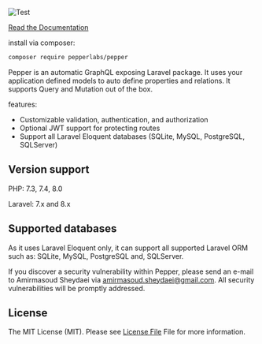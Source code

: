 ![Test](https://github.com/pepperlabs/pepper/workflows/Test/badge.svg?branch=master)

[Read the Documentation](https://pepperlabs.github.io/docs/)

install via composer:

```bash
composer require pepperlabs/pepper
```

Pepper is an automatic GraphQL exposing Laravel package. It uses your application defined models to auto define properties and relations. It supports Query and Mutation out of the box.

features:

- Customizable validation, authentication, and authorization
- Optional JWT support for protecting routes
- Support all Laravel Eloquent databases (SQLite, MySQL, PostgreSQL, SQLServer)

## Version support

PHP: 7.3, 7.4, 8.0

Laravel: 7.x and 8.x

## Supported databases

As it uses Laravel Eloquent only, it can support all supported Laravel ORM such as: SQLite, MySQL, PostgreSQL and, SQLServer.

If you discover a security vulnerability within Pepper, please send an e-mail to Amirmasoud Sheydaei via [amirmasoud.sheydaei@gmail.com](mailto:amirmasoud.sheydaei@gmail.com). All security vulnerabilities will be promptly addressed.

## License

The MIT License (MIT). Please see [License File](LICENSE) File for more information.

